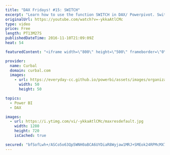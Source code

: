 ```yaml
---
title: "DAX Fridays! #15: SWITCH"
excerpt: "Learn how to use the function SWITCH in DAX/ Powerpivot. Switch is the equivalent of IF but it has easier syntax and therefore it is easier to read.  PREVIOUS VIDEO: https://www.youtube.com/watch?v=-Ola264bKXk NEXT VIDEO: -  Looking for the download file? Go to our Download Center: https://curbal.com/donwload-center"
originalUrl: https://youtube.com/watch?v=-ykkaAtlCMc
type: video
price: Free
length: PT13M27S
publishedDateTime: 2016-11-10T21:09:09Z
heat: 54

featuredContent: "<iframe width=\"800\" height=\"500\" frameborder=\"0\" src=\"https://www.youtube.com/embed/-ykkaAtlCMc\" allow=\"accelerometer; autoplay; encrypted-media; gyroscope; picture-in-picture\" allowfullscreen></iframe>"

provider:
  name: Curbal
  domain: curbal.com
  images:
    - url: https://everyday-cc.github.io/powerbi/assets/images/organizations/curbal.com-50x50.jpg
      width: 50
      height: 50

topics:
  - Power BI
  - DAX

images:
  - url: https://i.ytimg.com/vi/-ykkaAtlCMc/maxresdefault.jpg
    width: 1280
    height: 720
    isCached: true

secured: "bfSofLwh+/ASCo5o63Qp5WNH0aBCA6UYDiaR8Wyjaw1MRJ+SMEok24RPMcMX7xHn59RzFSXQo4EDKodli4ymtaoVJ+sTQkHPdBzwgvXQWiU33wLaOU3By0oFgVDPjjSvEYpt808HihopOjcQ6BmSdp2BVDlFv44Q2fhsOSDT2eQUwB35FR0/9kNIizw+XB09l2F4XmXiGNpDiR+G0LAE6RSIdNgOUMcNV7Cu7iPourMDX82D86wnKxT1jf9eVabVMjCie933hzJYMkSlIj//cHKxFAUH+j9/3M3eekODp7nzwqCC9+fzd56g1H0W+SXv6rLvEYBy3eDTPuFjh1ZMgO+e9yiVwTIZRvAk4z7LHyGqrd1O8OmJ6scmjbg5a5aQYn58u4kR15sOnAJ2TFibhHAH2buB6TBXYLcXag+proQ=;H0FdvgDa+ka6Yekz7kioIA=="
---
```


